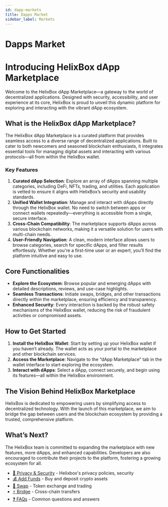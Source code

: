 ```yaml
---
id: dapp-markets
title: Dapps Market
sidebar_label: Markets
---
```

# Dapps Market

# Introducing HelixBox dApp Marketplace

Welcome to the HelixBox dApp Marketplace—a gateway to the world of decentralized applications. Designed with security, accessibility, and user experience at its core, HelixBox is proud to unveil this dynamic platform for exploring and interacting with the vibrant dApp ecosystem.

## **What is the HelixBox dApp Marketplace?**

The HelixBox dApp Marketplace is a curated platform that provides seamless access to a diverse range of decentralized applications. Built to cater to both newcomers and seasoned blockchain enthusiasts, it integrates essential tools for managing digital assets and interacting with various protocols—all from within the HelixBox wallet.

### **Key Features**

1. **Curated dApp Selection**:
Explore an array of dApps spanning multiple categories, including DeFi, NFTs, trading, and utilities. Each application is vetted to ensure it aligns with HelixBox’s security and usability standards.
2. **Unified Wallet Integration**:
Manage and interact with dApps directly through the HelixBox wallet. No need to switch between apps or connect wallets repeatedly—everything is accessible from a single, secure interface.
3. **Cross-Chain Compatibility**:
The marketplace supports dApps across various blockchain networks, making it a versatile solution for users with multi-chain needs.
4. **User-Friendly Navigation**:
A clean, modern interface allows users to browse categories, search for specific dApps, and filter results effortlessly. Whether you're a first-time user or an expert, you’ll find the platform intuitive and easy to use.

## **Core Functionalities**

- **Explore the Ecosystem**: Browse popular and emerging dApps with detailed descriptions, reviews, and use-case highlights.
- **Seamless Transactions**: Initiate swaps, bridges, and other transactions directly within the marketplace, ensuring efficiency and transparency.
- **Enhanced Security**: Every interaction is backed by the robust safety mechanisms of the HelixBox wallet, reducing the risk of fraudulent activities or compromised assets.

## **How to Get Started**

1. **Install the HelixBox Wallet**:
Start by setting up your HelixBox wallet if you haven’t already. The wallet acts as your portal to the marketplace and other blockchain services.
2. **Access the Marketplace**:
Navigate to the “dApp Marketplace” tab in the wallet interface to start exploring the ecosystem.
3. **Interact with dApps**:
Select a dApp, connect securely, and begin using its features—all within the HelixBox environment.

## **The Vision Behind HelixBox Marketplace**

HelixBox is dedicated to empowering users by simplifying access to decentralized technology. With the launch of this marketplace, we aim to bridge the gap between users and the blockchain ecosystem by providing a trusted, comprehensive platform.

## **What’s Next?**

The HelixBox team is committed to expanding the marketplace with new features, more dApps, and enhanced capabilities. Developers are also encouraged to contribute their projects to the platform, fostering a growing ecosystem for all.

- [🔐 Privacy & Security](/docs/introduction/privacy-security) - Helixbox's privacy policies, security
- [💰 Add Funds](/docs/funding/add-funds) - Buy and deposit crypto assets
- [🔄 Swap](/docs/swap) - Token exchange and trading
- [⚡ Bridge](/docs/bridge) - Cross-chain transfers
- [❓ FAQs](/docs/faqs/smart-wallet-faq) - Common questions and answers
